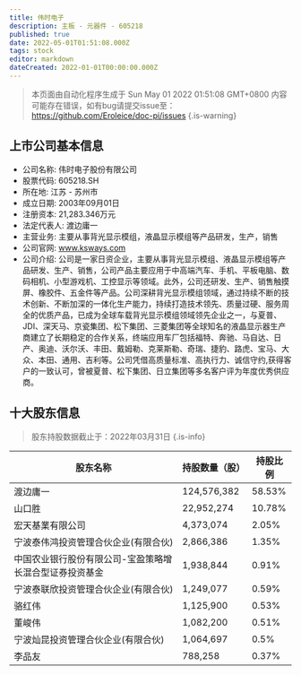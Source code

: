 ```yaml
---
title: 伟时电子
description: 主板 - 元器件 - 605218
published: true
date: 2022-05-01T01:51:08.000Z
tags: stock
editor: markdown
dateCreated: 2022-01-01T00:00:00.000Z
---
```


> 本页面由自动化程序生成于 Sun May 01 2022 01:51:08 GMT+0800
> 内容可能存在错误，如有bug请提交issue至：https://github.com/Eroleice/doc-pi/issues
{.is-warning}

## 上市公司基本信息
- 公司名称: 伟时电子股份有限公司
- 股票代码: 605218.SH
- 所在地: 江苏 - 苏州市
- 成立日期: 2003年09月01日
- 注册资本: 21,283.346万元
- 法定代表人: 渡边庸一
- 主营业务: 主要从事背光显示模组，液晶显示模组等产品研发，生产，销售
- 公司官网: www.ksways.com
- 公司介绍: 公司是一家日资企业，主要从事背光显示模组、液晶显示模组等产品研发、生产、销售，公司产品主要应用于中高端汽车、手机、平板电脑、数码相机、小型游戏机、工控显示等领域。此外，公司还研发、生产、销售触摸屏、橡胶件、五金件等产品。公司深耕背光显示模组领域，通过持续不断的技术创新、不断加深的一体化生产能力，持续打造技术领先、质量过硬、服务周全的优质产品，已成为全球车载背光显示模组领域领先企业之一，与夏普、JDI、深天马、京瓷集团、松下集团、三菱集团等全球知名的液晶显示器生产商建立了长期稳定的合作关系，终端应用车厂包括福特、奔驰、马自达、日产、奥迪、沃尔沃、丰田、戴姆勒、克莱斯勒、奇瑞、捷豹、路虎、宝马、大众、本田、通用、吉利等。公司凭借高质量标准、高执行力、诚信守约,获得客户的一致认可，曾被夏普、松下集团、日立集团等多名客户评为年度优秀供应商。


## 十大股东信息
> 股东持股数据截止于：2022年03月31日
{.is-info}

| 股东名称 | 持股数量（股） | 持股比例 |
| --- | --- | --- |
| 渡边庸一 | 124,576,382 | 58.53% |
| 山口胜 | 22,952,274 | 10.78% |
| 宏天基業有限公司 | 4,373,074 | 2.05% |
| 宁波泰伟鸿投资管理合伙企业(有限合伙) | 2,866,386 | 1.35% |
| 中国农业银行股份有限公司-宝盈策略增长混合型证券投资基金 | 1,938,844 | 0.91% |
| 宁波泰联欣投资管理合伙企业(有限合伙) | 1,249,077 | 0.59% |
| 骆红伟 | 1,125,900 | 0.53% |
| 董峻伟 | 1,082,200 | 0.51% |
| 宁波灿昆投资管理合伙企业(有限合伙) | 1,064,697 | 0.5% |
| 李品友 | 788,258 | 0.37% |




